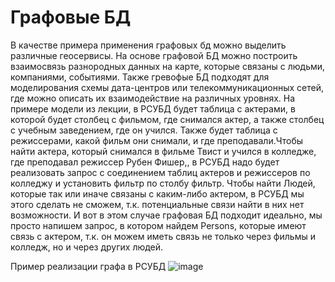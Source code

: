 # Графовые БД
В качестве примера применения графовых бд можно выделить различные геосервисы. На основе графовой БД можно построить взаимосвязь разнородных данных на карте, которые связаны с людьми, компаниями, событиями.
Также гревофые БД подходят для моделирования схемы дата-центров или телекоммуникационных сетей, где можно описать их взаимодействие на различных уровнях.
На примере модели из лекции, в РСУБД будет таблица с актерами, в которой будет столбец с фильмом, где снимался актер, а также столбец с учебным заведением, где он учился. Также будет таблица с режиссерами, какой фильм они снимали, и где преподавали.Чтобы найти актера, который  снимался в фильме Твист и учился в колледже, где преподавал режиссер Рубен Фишер,, в РСУБД надо будет реализовать запрос с соединением таблиц актеров и режиссеров по колледжу и установить фильтр по столбу фильтр. Чтобы найти Людей, которые так или иначе связаны с каким-либо актером, в РСУБД мы этого сделать не сможем, т.к. потенциальные связи найти в них нет возможности. И вот в этом случае графовая БД подходит идеально, мы просто напишем запрос, в котором найдем Persons, которые имеют связь с актером, т.к. он можем иметь связь не только через фильмы и колледж, но и через других людей.

Пример реализации графа в РСУБД
![image](https://github.com/apa4md/Projects/assets/100156015/335f7fe9-933e-4679-b36a-ec01a04ae876)
